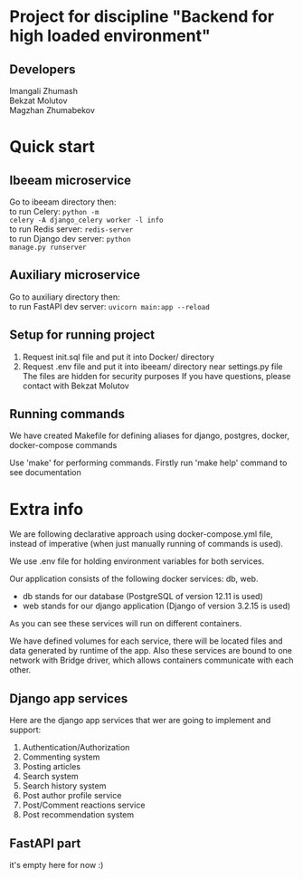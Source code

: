 # Project for discipline "Backend for high loaded environment"
## Developers<br/> 
Imangali Zhumash<br/> Bekzat Molutov<br/> Magzhan Zhumabekov

# Quick start
## Ibeeam microservice
Go to ibeeam directory then:<br/>
to run Celery: <code>python -m celery -A django_celery worker -l info</code><br/>
to run Redis server: <code>redis-server</code><br/>
to run Django dev server: <code>python manage.py runserver</code><br/>

## Auxiliary microservice
Go to auxiliary directory then:<br/>
to run FastAPI dev server: <code>uvicorn main:app --reload</code><br/>

## Setup for running project
1) Request init.sql file and put it into Docker/ directory
2) Request .env file and put it into ibeeam/ directory near settings.py file
The files are hidden for security purposes
If you have questions, please contact with Bekzat Molutov

## Running commands
We have created Makefile for defining aliases for django, postgres, docker, docker-compose commands

Use 'make' for performing commands. Firstly run 'make help' command to see documentation

# Extra info
We are following declarative approach using docker-compose.yml file, instead of imperative (when just manually running of commands is used).

We use .env file for holding environment variables for both services.

Our application consists of the following docker services: db, web. 

- db stands for our database (PostgreSQL of version 12.11 is used)
- web stands for our django application (Django of version 3.2.15 is used)

As you can see these services will run on different containers.

We have defined volumes for each service, there will be located files and data generated by runtime of the app.
Also these services are bound to one network with Bridge driver, which allows containers communicate with each other.

## Django app services
Here are the django app services that wer are going to implement and support:
1) Authentication/Authorization 
2) Commenting system
3) Posting articles
4) Search system
5) Search history system
6) Post author profile service 
7) Post/Comment reactions service
8) Post recommendation system
 
## FastAPI part
it's empty here for now :)
